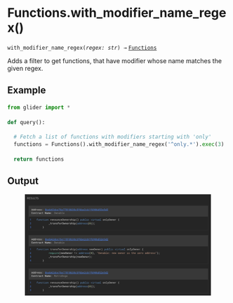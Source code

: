 # Functions.with\_modifier\_name\_regex()

`with_modifier_name_regex(`_`regex: str`_`) →` [`Functions`](./)

Adds a filter to get functions, that have modifier whose name matches the given regex.

## Example

```python
from glider import *

def query():
  
  # Fetch a list of functions with modifiers starting with 'only'
  functions = Functions().with_modifier_name_regex('^only.*').exec(3)

  return functions
```

## Output

<figure><img src="../../../.gitbook/assets/image (6).png" alt=""><figcaption></figcaption></figure>
